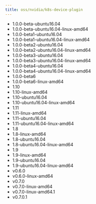 ```yaml
---
title: oss/nvidia/k8s-device-plugin
---
```

- 1.0.0-beta-ubuntu16.04
- 1.0.0-beta-ubuntu16.04-linux-amd64
- 1.0.0-beta1-ubuntu16.04
- 1.0.0-beta1-ubuntu16.04-linux-amd64
- 1.0.0-beta2-ubuntu16.04
- 1.0.0-beta2-ubuntu16.04-linux-amd64
- 1.0.0-beta3-ubuntu16.04
- 1.0.0-beta3-ubuntu16.04-linux-amd64
- 1.0.0-beta4-ubuntu16.04
- 1.0.0-beta4-ubuntu16.04-linux-amd64
- 1.0.0-beta6
- 1.0.0-beta6-linux-amd64
- 1.10
- 1.10-linux-amd64
- 1.10-ubuntu16.04
- 1.10-ubuntu16.04-linux-amd64
- 1.11
- 1.11-linux-amd64
- 1.11-ubuntu16.04
- 1.11-ubuntu16.04-linux-amd64
- 1.8
- 1.8-linux-amd64
- 1.8-ubuntu16.04
- 1.8-ubuntu16.04-linux-amd64
- 1.9
- 1.9-linux-amd64
- 1.9-ubuntu16.04
- 1.9-ubuntu16.04-linux-amd64
- v0.6.0
- v0.6.0-linux-amd64
- v0.7.0
- v0.7.0-linux-amd64
- v0.7.0-linux-amd64.1
- v0.7.0.1
